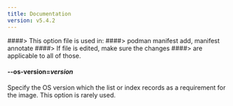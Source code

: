 ```yaml
---
title: Documentation
version: v5.4.2
---
```


####> This option file is used in:
####>   podman manifest add, manifest annotate
####> If file is edited, make sure the changes
####> are applicable to all of those.
#### **--os-version**=*version*

Specify the OS version which the list or index records as a requirement for the
image.  This option is rarely used.
